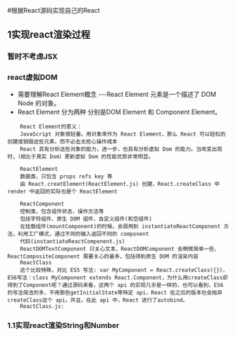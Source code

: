 #根据React源码实现自己的React


## 1实现react渲染过程

### 暂时不考虑JSX

### react虚拟DOM 
* 需要理解React Element概念 ---React Element 元素是一个描述了 DOM Node 的对象。
* React Element 分为两种 分别是DOM Element 和 Component Element。
```
    React Element的意义：
    JavaScript 对象很轻量。用对象来作为 React Element，那么 React 可以轻松的创建或销毁这些元素，而不必去太担心操作成本
    React 具有分析这些对象的能力，进一步，也具有分析虚拟 Dom 的能力。当改变出现时，（相比于真实 Dom）更新虚拟 Dom 的性能优势非常明显。
    
    ReactElement
    数据类，只包含 props refs key 等
    由 React.creatElement(ReactElement.js) 创建，React.createClass 中 render 中返回的实际也是个 ReactElement
    
    ReactComponent
    控制类，包含组件状态，操作方法等
    包括字符组件、原生 DOM 组件、自定义组件(和空组件)
    在挂载组件(mountComponent)的时候，会调用到 instantiateReactComponent 方法，利用工厂模式，通过不同的输入返回不同的 component
    代码(instantiateReactComponent.js)
    ReactDOMTextComponent 只关心文本，ReactDOMComponent 会稍微简单一些，ReactCompositeComponent 需要关心的最多，包括得到原生 DOM 的渲染内容
    ReactClass
    这个比较特殊，对比 ES5 写法: var MyComponent = React.createClass({})，ES6写法：class MyComponent extends React.Component，为什么用createClass却得到了Component呢？通过源码来看，这两个 api 的实现几乎是一样的，也可以看到，ES6 的写法简洁的多，不用那些getInitialState等特定 api，React 在之后的版本也会抛弃createClass这个 api。并且，在此 api 中，React 进行了autobind。
    ReactClass.js:
```

### 1.1实现react渲染String和Number
```


```

